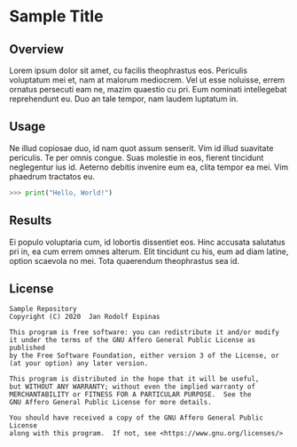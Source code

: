 Sample Title
===

## Overview
Lorem ipsum dolor sit amet, cu facilis theophrastus eos. Periculis voluptatum mei et, nam at malorum mediocrem. Vel ut esse noluisse, errem ornatus persecuti eam ne, mazim quaestio cu pri. Eum nominati intellegebat reprehendunt eu. Duo an tale tempor, nam laudem luptatum in.

## Usage
Ne illud copiosae duo, id nam quot assum senserit. Vim id illud suavitate periculis. Te per omnis congue. Suas molestie in eos, fierent tincidunt neglegentur ius id. Aeterno debitis invenire eum ea, clita tempor ea mei. Vim phaedrum tractatos eu.

```python
>>> print("Hello, World!")
```

## Results
Ei populo voluptaria cum, id lobortis dissentiet eos. Hinc accusata salutatus pri in, ea cum errem omnes alterum. Elit tincidunt cu his, eum ad diam latine, option scaevola no mei. Tota quaerendum theophrastus sea id.

## License
    Sample Repository
    Copyright (C) 2020  Jan Rodolf Espinas

    This program is free software: you can redistribute it and/or modify
    it under the terms of the GNU Affero General Public License as published
    by the Free Software Foundation, either version 3 of the License, or
    (at your option) any later version.

    This program is distributed in the hope that it will be useful,
    but WITHOUT ANY WARRANTY; without even the implied warranty of
    MERCHANTABILITY or FITNESS FOR A PARTICULAR PURPOSE.  See the
    GNU Affero General Public License for more details.

    You should have received a copy of the GNU Affero General Public License
    along with this program.  If not, see <https://www.gnu.org/licenses/>
